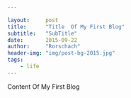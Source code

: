 ```yaml
---

layout:     post
title:      "Title  Of My First Blog"
subtitle:   "SubTitle"
date:       2015-09-22
author:     "Rorschach"
header-img: "img/post-bg-2015.jpg"
tags:
    - life
---
```


Content Of My First Blog